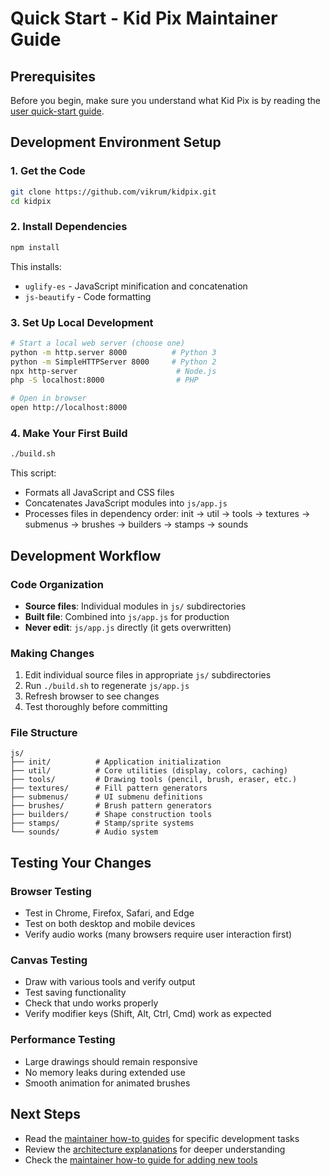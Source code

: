 # Quick Start - Kid Pix Maintainer Guide

## Prerequisites

Before you begin, make sure you understand what Kid Pix is by reading the [user quick-start guide](../user/quick-start.md).

## Development Environment Setup

### 1. Get the Code
```bash
git clone https://github.com/vikrum/kidpix.git
cd kidpix
```

### 2. Install Dependencies
```bash
npm install
```

This installs:
- `uglify-es` - JavaScript minification and concatenation
- `js-beautify` - Code formatting

### 3. Set Up Local Development
```bash
# Start a local web server (choose one)
python -m http.server 8000          # Python 3
python -m SimpleHTTPServer 8000     # Python 2  
npx http-server                      # Node.js
php -S localhost:8000                # PHP

# Open in browser
open http://localhost:8000
```

### 4. Make Your First Build
```bash
./build.sh
```

This script:
- Formats all JavaScript and CSS files
- Concatenates JavaScript modules into `js/app.js`
- Processes files in dependency order: init → util → tools → textures → submenus → brushes → builders → stamps → sounds

## Development Workflow

### Code Organization
- **Source files**: Individual modules in `js/` subdirectories
- **Built file**: Combined into `js/app.js` for production
- **Never edit**: `js/app.js` directly (it gets overwritten)

### Making Changes
1. Edit individual source files in appropriate `js/` subdirectories
2. Run `./build.sh` to regenerate `js/app.js`
3. Refresh browser to see changes
4. Test thoroughly before committing

### File Structure
```
js/
├── init/          # Application initialization
├── util/          # Core utilities (display, colors, caching)
├── tools/         # Drawing tools (pencil, brush, eraser, etc.)
├── textures/      # Fill pattern generators
├── submenus/      # UI submenu definitions
├── brushes/       # Brush pattern generators  
├── builders/      # Shape construction tools
├── stamps/        # Stamp/sprite systems
└── sounds/        # Audio system
```

## Testing Your Changes

### Browser Testing
- Test in Chrome, Firefox, Safari, and Edge
- Test on both desktop and mobile devices
- Verify audio works (many browsers require user interaction first)

### Canvas Testing
- Draw with various tools and verify output
- Test saving functionality
- Check that undo works properly
- Verify modifier keys (Shift, Alt, Ctrl, Cmd) work as expected

### Performance Testing
- Large drawings should remain responsive
- No memory leaks during extended use
- Smooth animation for animated brushes

## Next Steps

- Read the [maintainer how-to guides](how-to/) for specific development tasks
- Review the [architecture explanations](explanations/) for deeper understanding
- Check the [maintainer how-to guide for adding new tools](how-to/add-new-tool.md)
